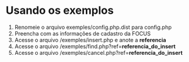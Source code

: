 # Usando os exemplos
1. Renomeie o arquivo exemples/config.php.dist para config.php
2. Preencha com as informações de cadastro da FOCUS
3. Acesse o arquivo /exemples/insert.php e anote a **referencia**
4. Acesse o arquivo /exemples/find.php?ref=**referencia_do_insert**
5. Acesse o arquivo /exemples/cancel.php?ref=**referencia_do_insert**